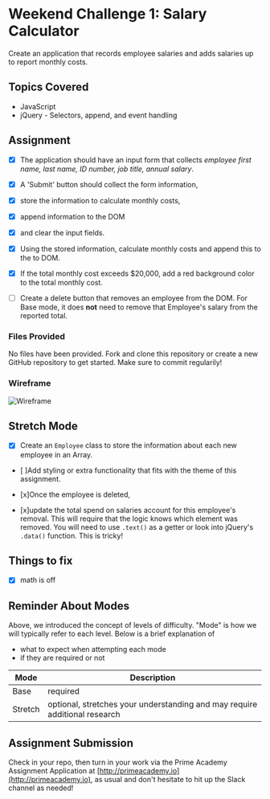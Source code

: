 # Weekend Challenge 1: Salary Calculator
Create an application that 
records employee salaries 
and adds salaries up to report monthly costs. 

## Topics Covered
- JavaScript
- jQuery - Selectors, append, and event handling

## Assignment

- [x] The application should have an 
input form that collects 
_employee first name, last name, ID number, job title, annual salary_.

- [x] A 'Submit' button should collect the form information, 
- [x] store the information to calculate monthly costs, 
- [x] append information to the DOM 
- [x] and clear the input fields. 

- [x] Using the stored information, 
calculate monthly costs 
and append this to the to DOM. 
- [x] If the total monthly cost exceeds $20,000, 
add a red background color to the total monthly cost.

- [ ] Create a delete button that removes an employee from the DOM. For Base mode, it does **not** need to remove that Employee's salary from the reported total.

### Files Provided
No files have been provided. Fork and clone this repository or create a new GitHub repository to get started. Make sure to commit regularily!

### Wireframe

![Wireframe](salary-calc-wireframe.png)

## Stretch Mode

- [x] Create an `Employee` class to store the information about each new employee in an Array.

- [ ]Add styling or extra functionality that fits with the theme of this assignment.

- [x]Once the employee is deleted, 
- [x]update the total spend on salaries account for this employee's removal. This will require that the logic knows which element was removed. You will need to use `.text()` as a getter or look into jQuery's `.data()` function. This is tricky! 

## Things to fix
- [x] math is off




## Reminder About Modes

Above, we introduced the concept of levels of difficulty. "Mode" is how we will typically refer to each level. Below is a brief explanation of

* what to expect when attempting each mode
* if they are required or not

Mode | Description
--- | ---
Base | required
Stretch | optional, stretches your understanding and may require additional research

## Assignment Submission
Check in your repo, then turn in your work via the Prime Academy Assignment Application at [http://primeacademy.io](http://primeacademy.io), as usual and don't hesitate to hit up the Slack channel as needed!
